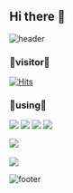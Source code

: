 ## Hi there 👋

<!--
**rotol2/rotol2** is a ✨ _special_ ✨ repository because its `README.md` (this file) appears on your GitHub profile.

Here are some ideas to get you started:

- 🔭 I’m currently working on ...
- 🌱 I’m currently learning ...
- 👯 I’m looking to collaborate on ...
- 🤔 I’m looking for help with ...
- 💬 Ask me about ...
- 📫 How to reach me: ...
- 😄 Pronouns: ...
- ⚡ Fun fact: ...
-->


![header](https://capsule-render.vercel.app/api?type=waving&color=timeGradient&height=300&section=header&text=GITHUB%20&fontSize=90)


  
  
### 🤍visitor🤍
[![Hits](https://hits.seeyoufarm.com/api/count/incr/badge.svg?url=https%3A%2F%2Fgithub.com%2Frotol2%2Fhit-counter)](https://hits.seeyoufarm.com)


  
    
### 🔨using🔨
<img src="https://img.shields.io/badge/python-3776AB?style=flat&logo=python&logoColor=white"/> 
<img src="https://img.shields.io/badge/git-F05032?style=flat&logo=git&logoColor=white">
<img src="https://img.shields.io/badge/github-181717?style=flat&logo=github&logoColor=white">
<img src="https://img.shields.io/badge/MySQL-4479A1?style=flat&logo=MySQL&logoColor=white">

<img src="https://github-readme-stats.vercel.app/api/top-langs/?username=rotol2&layout=compact"><br><br>
<img src="https://github-readme-stats.vercel.app/api?username=rotol2&show_icons=true">

![footer](https://capsule-render.vercel.app/api?type=waving&color=timeGradient&height=200&section=footer&text=.rotol2%20&fontSize=60)
